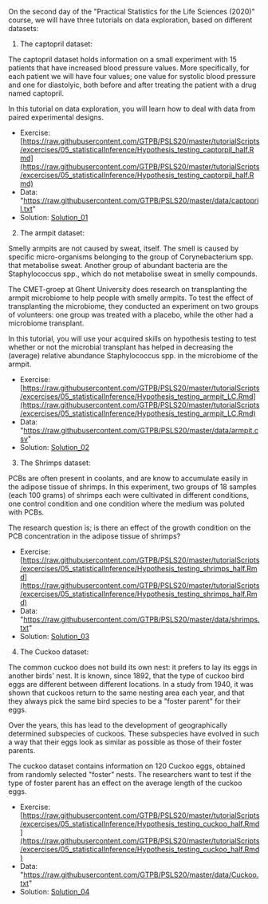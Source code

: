 On the second day of the "Practical Statistics for the Life Sciences (2020)" course, we will have three tutorials on data exploration, based on different datasets:

1) The captopril dataset:

The captopril dataset holds information on a small experiment with 15 patients that have increased blood pressure values. 
More specifically, for each patient we will have four values; one value for systolic blood pressure and one for diastolyic,
both before and after treating the patient with a drug named captopril.

In this tutorial on data exploration, you will learn how to deal with data from paired experimental designs.

- Exercise: [https://raw.githubusercontent.com/GTPB/PSLS20/master/tutorialScripts/excercises/05_statisticalInference/Hypothesis_testing_captorpil_half.Rmd](https://raw.githubusercontent.com/GTPB/PSLS20/master/tutorialScripts/excercises/05_statisticalInference/Hypothesis_testing_captorpil_half.Rmd)
- Data: "https://raw.githubusercontent.com/GTPB/PSLS20/master/data/captopril.txt"
- Solution: [Solution_01](https://raw.githubusercontent.com/GTPB/PSLS20/master/tutorialScripts/solutions/05_statisticalInference/Hypothesis_testing_captopril.rmd)


2) The armpit dataset:

Smelly armpits are not caused by sweat, itself. The smell is caused by specific micro-organisms belonging to the group of
Corynebacterium spp. that metabolise sweat. Another group of abundant bacteria are the Staphylococcus spp.,
which do not metabolise sweat in smelly compounds.

The CMET-groep at Ghent University does research on transplanting the armpit microbiome to help people with smelly armpits.
To test the effect of transplanting the microbiome, they conducted an experiment on two groups of volunteers: one group was
treated with a placebo, while the other had a microbiome transplant. 

In this tutorial, you will use your acquired skills on hypothesis testing to test whether or not the microbial transplant
has helped in decreasing the (average) relative abundance Staphylococcus spp. in the microbiome of the armpit.

- Exercise: [https://raw.githubusercontent.com/GTPB/PSLS20/master/tutorialScripts/excercises/05_statisticalInference/Hypothesis_testing_armpit_LC.Rmd](https://raw.githubusercontent.com/GTPB/PSLS20/master/tutorialScripts/excercises/05_statisticalInference/Hypothesis_testing_armpit_LC.Rmd)
- Data: "https://raw.githubusercontent.com/GTPB/PSLS20/master/data/armpit.csv"
- Solution: [Solution_02](https://raw.githubusercontent.com/GTPB/PSLS20/master/tutorialScripts/solutions/05_statisticalInference/Hypothesis_testing_armpit.rmd)


3) The Shrimps dataset:

PCBs are often present in coolants, and are know to accumulate easily in the adipose tissue of shrimps. In this experiment, two
groups of 18 samples (each 100 grams) of shrimps each were cultivated in different conditions, one control condition and one condition 
where the medium was poluted with PCBs. 

The research question is; is there an effect of the  growth condition on the PCB concentration in the adipose tissue of shrimps?

- Exercise: [https://raw.githubusercontent.com/GTPB/PSLS20/master/tutorialScripts/excercises/05_statisticalInference/Hypothesis_testing_shrimps_half.Rmd](https://raw.githubusercontent.com/GTPB/PSLS20/master/tutorialScripts/excercises/05_statisticalInference/Hypothesis_testing_shrimps_half.Rmd)
- Data: "https://raw.githubusercontent.com/GTPB/PSLS20/master/data/shrimps.txt"
- Solution: [Solution_03](https://raw.githubusercontent.com/GTPB/PSLS20/master/tutorialScripts/solutions/05_statisticalInference/Non_parametric_shrimps.rmd)


4) The Cuckoo dataset:

The common cuckoo does not build its own nest: it prefers to lay its eggs in another birds' nest. It is known, since 1892,
that the type of cuckoo bird eggs are different between different locations. In a study from 1940, it was shown that cuckoos return
to the same nesting area each year, and that they always pick the same bird species to be a "foster parent" for their eggs.

Over the years, this has lead to the development of geographically determined subspecies of cuckoos. These subspecies have evolved in
such a way that their eggs look as similar as possible as those of their foster parents.

The cuckoo dataset contains information on 120 Cuckoo eggs, obtained from randomly selected "foster" nests.
The researchers want to test if the type of foster parent has an effect on the average length of the cuckoo eggs. 

- Exercise: [https://raw.githubusercontent.com/GTPB/PSLS20/master/tutorialScripts/excercises/05_statisticalInference/Hypothesis_testing_cuckoo_half.Rmd](https://raw.githubusercontent.com/GTPB/PSLS20/master/tutorialScripts/excercises/05_statisticalInference/Hypothesis_testing_cuckoo_half.Rmd)
- Data: "https://raw.githubusercontent.com/GTPB/PSLS20/master/data/Cuckoo.txt"
- Solution: [Solution_04](https://raw.githubusercontent.com/GTPB/PSLS20/master/tutorialScripts/solutions/05_statisticalInference/Hypothesis_testing_cuckoo.rmd)





